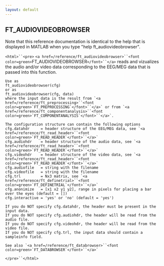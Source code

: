 ```yaml
---
layout: default
---
```


##  FT_AUDIOVIDEOBROWSER

Note that this reference documentation is identical to the help that is displayed in MATLAB when you type "help ft_audiovideobrowser".

`<html>``<pre>`
    `<a href=/reference/ft_audiovideobrowser>``<font color=green>`FT_AUDIOVIDEOBROWSER`</font>``</a>` reads and vizualizes the audio and/or video data
    corresponding to the EEG/MEG data that is passed into this function.
 
    Use as
    ft_audiovideobrowser(cfg)
    or as
    ft_audiovideobrowser(cfg, data)
    where the input data is the result from `<a href=/reference/ft_preprocessing>``<font color=green>`FT_PREPROCESSING`</font>``</a>` or from `<a href=/reference/ft_componentanalysis>``<font color=green>`FT_COMPONENTANALYSIS`</font>``</a>`.
 
    The configuration structure can contain the following options
    cfg.datahdr     = header structure of the EEG/MEG data, see `<a href=/reference/ft_read_header>``<font color=green>`FT_READ_HEADER`</font>``</a>`
    cfg.audiohdr    = header structure of the audio data, see `<a href=/reference/ft_read_header>``<font color=green>`FT_READ_HEADER`</font>``</a>`
    cfg.videohdr    = header structure of the video data, see `<a href=/reference/ft_read_header>``<font color=green>`FT_READ_HEADER`</font>``</a>`
    cfg.audiofile   = string with the filename
    cfg.videofile   = string with the filename
    cfg.trl         = Nx3 matrix, see `<a href=/reference/ft_definetrial>``<font color=green>`FT_DEFINETRIAL`</font>``</a>`
    cfg.anonimize   = [x1 x2 y1 y2], range in pixels for placing a bar over the eyes (default = [])
    cfg.interactive = 'yes' or 'no' (default = 'yes')
 
    If you do NOT specify cfg.datahdr, the header must be present in the input data.
    If you do NOT specify cfg.audiohdr, the header will be read from the audio file.
    If you do NOT specify cfg.videohdr, the header will be read from the video file.
    If you do NOT specify cfg.trl, the input data should contain a sampleinfo field.
 
    See also `<a href=/reference/ft_databrowser>``<font color=green>`FT_DATABROWSER`</font>``</a>`
`</pre>``</html>`

